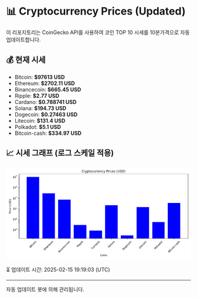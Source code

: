 
# 📊 Cryptocurrency Prices (Updated)

이 리포지토리는 CoinGecko API를 사용하여 코인 TOP 10 시세를 10분가격으로 자동 업데이트합니다.

## 💰 현재 시세
- Bitcoin: **$97613 USD**
- Ethereum: **$2702.11 USD**
- Binancecoin: **$665.45 USD**
- Ripple: **$2.77 USD**
- Cardano: **$0.788741 USD**
- Solana: **$194.73 USD**
- Dogecoin: **$0.27463 USD**
- Litecoin: **$131.4 USD**
- Polkadot: **$5.1 USD**
- Bitcoin-cash: **$334.97 USD**

## 📈 시세 그래프 (로그 스케일 적용)
![Crypto Prices](crypto_prices.png)

⏳ 업데이트 시간: 2025-02-15 19:19:03 (UTC)

---
자동 업데이트 봇에 의해 관리됩니다.
